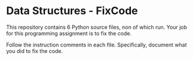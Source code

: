 # Data Structures - FixCode

This repository contains 6 Python source files, non of which run. Your job for this programming assignment is to fix the code.

Follow the instruction comments in each file. Specifically, document what you did to fix the code. 
